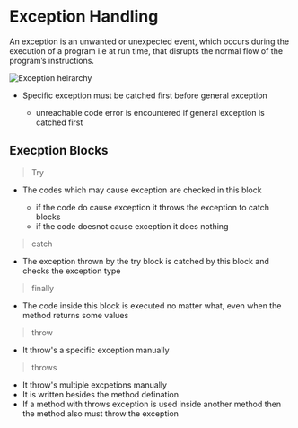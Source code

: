# Exception Handling

An exception is an unwanted or unexpected event, which occurs during the execution of a program i.e at run time, that disrupts the normal flow of the program’s instructions.


![Exception heirarchy](https://www.tutorialspoint.com/groovy/images/hierarchy_exceptions.jpg)

- Specific exception must be catched first before general exception
	
	- unreachable code error is encountered if general exception is catched first

## Execption Blocks

>Try

- The codes which may cause exception are checked in this block

	- if the code do cause exception it throws the exception to catch blocks
	- if the code doesnot cause exception it does nothing

>catch

- The exception thrown by the try block is catched by this block and checks the exception type

>finally

- The code inside this block is executed no matter what, even when the method returns some values

>throw

- It throw's a specific exception manually

>throws

- It throw's multiple excpetions manually
- It is written besides the method defination
- If a method with throws exception is used inside another method then the method also must throw the exception 